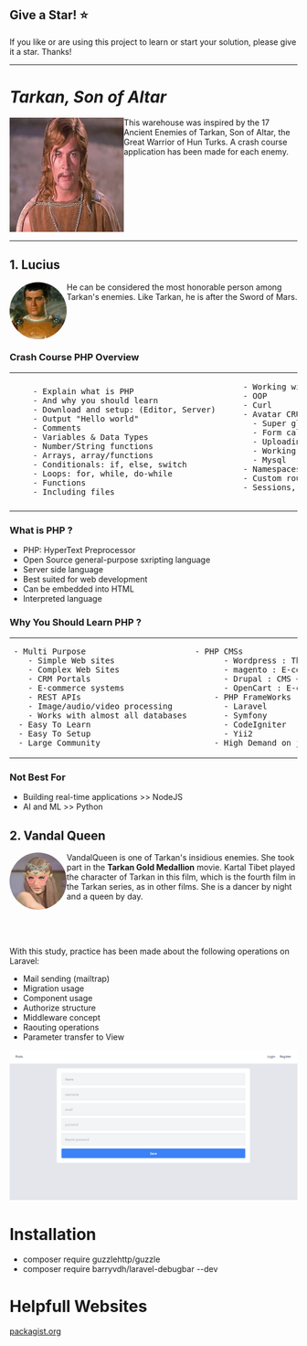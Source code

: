 ## Give a Star! :star:

If you like or are using this project to learn or start your solution, please give it a star. Thanks!
<hr>

# <i>Tarkan, Son of Altar</i>
<img align="left" width="200" height="200" src="https://github.com/NisanurBulut/EnemiesOfCrashCourses/blob/master/Assets/kartalTibet.jpg"><p>This warehouse was inspired by the 17 Ancient Enemies of Tarkan, Son of Altar, the Great Warrior of Hun Turks. A crash course application has been made for each enemy. </p>
</br></br></br></br></br></br></br>
<hr>

## 1. Lucius
<img style="border-radius: 50%;" align="left" width="100" height="100" src="https://github.com/NisanurBulut/EnemiesOfCrashCourses/blob/master/Assets/lucius.png"><p>He can be considered the most honorable person among Tarkan's enemies. Like Tarkan, he is after the Sword of Mars.</p></br></br></br>


### Crash Course PHP Overview

<table>
  <tr>
    <td><pre>
    - Explain what is PHP
    - And why you should learn
    - Download and setup: (Editor, Server)
    - Output "Hello world"
    - Comments
    - Variables & Data Types
    - Number/String functions
    - Arrays, array/functions
    - Conditionals: if, else, switch
    - Loops: for, while, do-while
    - Functions
    - Including files    </pre>
    </td>
    <td><pre>
    - Working with file system
    - OOP
    - Curl
    - Avatar CRUD (bad, better and good code)
      - Super globals: $_GET, $_POST, &_FILES
      - Form calidations
      - Uploading image
      - Working with file system
      - Mysql
    - Namespaces, autoloading, Composer
    - Custom router (MVC FrameWork)
    - Sessions, Cookies
    </pre></td>
  </tr>
</table>

### What is PHP ?
- PHP: HyperText Preprocessor
- Open Source general-purpose sxripting language
- Server side language
- Best suited for web development
- Can be embedded into HTML
- Interpreted language
  
### Why You Should Learn PHP ?
<table>
  <tr>
    <td> <pre>- Multi Purpose 
   - Simple Web sites 
   - Complex Web Sites
   - CRM Portals
   - E-commerce systems
   - REST APIs
   - Image/audio/video processing
   - Works with almost all databases
 - Easy To Learn
 - Easy To Setup
 - Large Community</pre>
    </td>
    <td><pre>- PHP CMSs
      - Wordpress : The most popular CMS
      - magento : E-commerce
      - Drupal : CMS +  E-commerce
      - OpenCart : E-commerce solution
    - PHP FrameWorks
      - Laravel
      - Symfony
      - CodeIgniter
      - Yii2
    - High Demand on job market</pre></td>
  </tr>
</table>

### Not Best For

* Building real-time applications >> NodeJS
* AI and ML >> Python


## 2. Vandal Queen
<img style="border-radius: 50%;" align="left" width="100" height="100" src="https://github.com/NisanurBulut/EnemiesOfCrashCourses/blob/master/Assets/vandalQueen.jpg"><p>VandalQueen is one of Tarkan's insidious enemies. She took part in the <b>Tarkan Gold Medallion</b> movie. Kartal Tibet played the character of Tarkan in this film, which is the fourth film in the Tarkan series, as in other films. She is a dancer by night and a queen by day.</p></br></br></br>

With this study, practice has been made about the following operations on Laravel:
- Mail sending (mailtrap)
- Migration usage
- Component usage
- Authorize structure
- Middleware concept
- Raouting operations
- Parameter transfer to View

![VandalQueen](https://github.com/NisanurBulut/EnemiesOfCrashCourses/blob/master/Assets/Trailer_VandalQueen.gif)

# Installation
- composer require guzzlehttp/guzzle
- composer require barryvdh/laravel-debugbar --dev
  
# Helpfull Websites
[packagist.org](https://packagist.org/)
